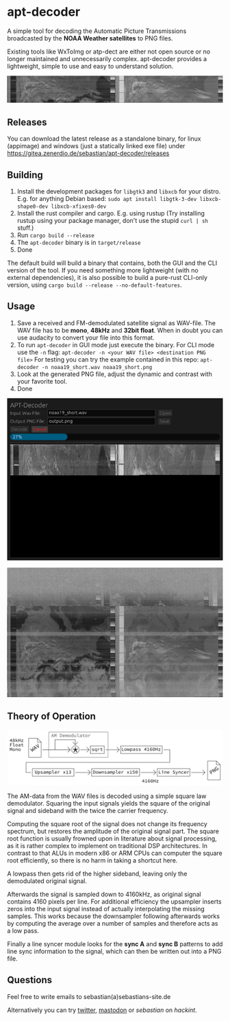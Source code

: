 apt-decoder
===========
A simple tool for decoding the Automatic Picture Transmissions broadcasted
by the **NOAA Weather satellites** to PNG files.

Existing tools like WxToImg or atp-dect are either not open source or no longer maintained
and unnecessarily complex.
apt-decoder provides a lightweight, simple to use and easy to understand solution.

![short sample](noaa19_short.png)

Releases
--------
You can download the latest release as a standalone binary,
for linux (appimage) and windows (just a statically linked exe file) under
https://gitea.zenerdio.de/sebastian/apt-decoder/releases

Building
--------
1. Install the development packages for `libgtk3` and `libxcb` for your distro.
  E.g. for anything Debian based:
  `sudo apt install libgtk-3-dev libxcb-shape0-dev libxcb-xfixes0-dev`
2. Install the rust compiler and cargo.
    E.g. using rustup (Try installing rustup using your package manager,
    don't use the stupid `curl | sh` stuff.)
3. Run `cargo build --release`
4. The `apt-decoder` binary is in `target/release`
5. Done

The default build will build a binary that contains,
both the GUI and the CLI version of the tool.
If you need something more lightweight (with no external dependencies),
it is also possible to build a pure-rust CLI-only version,
using `cargo build --release --no-default-features`.

Usage
-----
1. Save a received and FM-demodulated satellite signal as WAV-file.
    The WAV file has to be **mono**, **48kHz** and **32bit float**.
    When in doubt you can use audacity to convert your file into this format.
2. To run `apt-decoder` in GUI mode just execute the binary.
   For CLI mode use the `-n` flag:
   `apt-decoder -n <your WAV file> <destination PNG file>`
   For testing you can try the example contained in this repo:
   `apt-decoder -n noaa19_short.wav noaa19_short.png`
3. Look at the generated PNG file, adjust the dynamic and contrast with your favorite tool.
4. Done

![gui example](gui.png)

![long sample](example.png)

Theory of Operation
-------------------
![flowgraph](flow.png)

The AM-data from the WAV files is decoded using a simple square law demodulator.
Squaring the input signals yields the square of the original signal
and sideband with the twice the carrier frequency.

Computing the square root of the signal does not change its frequency spectrum,
but restores the amplitude of the original signal part.
The square root function is usually frowned upon in literature about signal processing,
as it is rather complex to implement on traditional DSP architectures.
In contrast to that ALUs in modern x86 or ARM CPUs can computer the square root efficiently,
so there is no harm in taking a shortcut here.

A lowpass then gets rid of the higher sideband, leaving only the demodulated original signal.

Afterwards the signal is sampled down to 4160kHz,
as original signal contains 4160 pixels per line.
For additional efficiency the upsampler inserts zeros into the input signal instead
of actually interpolating the missing samples.
This works because the downsampler following afterwards works by computing the average
over a number of samples and therefore acts as a low pass.

Finally a line syncer module looks for the **sync A** and **sync B** patterns to add
line sync information to the signal, which can then be written out into a PNG file.

Questions
---------
Feel free to write emails to sebastian(a)sebastians-site.de

Alternatively you can try [twitter](https://twitter.com/l_h_hacker), [mastodon](https://chaos.social/@sebastian) or *sebastian* on *hackint*.
